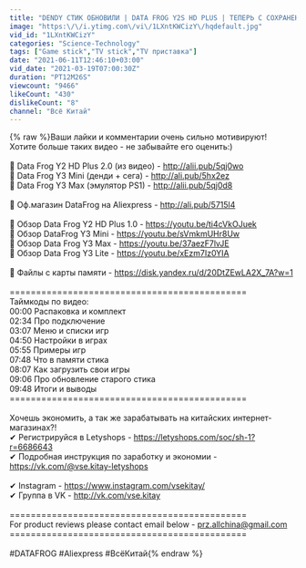 ```yaml
---
title: "DENDY СТИК ОБНОВИЛИ | DATA FROG Y2S HD PLUS | ТЕПЕРЬ С СОХРАНЕНИЯМИ И ПРЕВЬЮ 🎮🎮🎮"
image: "https:\/\/i.ytimg.com\/vi\/1LXntKWCizY\/hqdefault.jpg"
vid_id: "1LXntKWCizY"
categories: "Science-Technology"
tags: ["Game stick","TV stick","TV приставка"]
date: "2021-06-11T12:46:10+03:00"
vid_date: "2021-03-19T07:00:30Z"
duration: "PT12M26S"
viewcount: "9466"
likeCount: "430"
dislikeCount: "8"
channel: "Всё Китай"
---
```

{% raw %}Ваши лайки и комментарии очень сильно мотивируют!<br />Хотите больше таких видео - не забывайте его оценить:)<br /><br />📲 Data Frog Y2 HD Plus 2.0 (из видео) - <a rel="nofollow" target="blank" href="http://alii.pub/5qj0wo">http://alii.pub/5qj0wo</a><br />📲 Data Frog Y3 Mini (денди + сега) - <a rel="nofollow" target="blank" href="http://ali.pub/5hx2ez">http://ali.pub/5hx2ez</a><br />📲 Data Frog Y3 Max (эмулятор PS1) - <a rel="nofollow" target="blank" href="http://alii.pub/5qj0d8">http://alii.pub/5qj0d8</a><br /><br />🔅 Оф.магазин DataFrog на Aliexpress - <a rel="nofollow" target="blank" href="http://ali.pub/5715l4">http://ali.pub/5715l4</a><br /><br />🎥 Обзор Data Frog Y2 HD Plus 1.0 - <a rel="nofollow" target="blank" href="https://youtu.be/ti4cVkOJuek">https://youtu.be/ti4cVkOJuek</a><br />🎥 Обзор DataFrog Y3 Mini - <a rel="nofollow" target="blank" href="https://youtu.be/sVmkmUHr8Uw">https://youtu.be/sVmkmUHr8Uw</a><br />🎥 Обзор Data Frog Y3 Max - <a rel="nofollow" target="blank" href="https://youtu.be/37aezF7lvJE">https://youtu.be/37aezF7lvJE</a><br />🎥 Обзор Data Frog Y3 Lite - <a rel="nofollow" target="blank" href="https://youtu.be/xEzm7Iz0YIA">https://youtu.be/xEzm7Iz0YIA</a><br /><br />🔌 Файлы с карты памяти - <a rel="nofollow" target="blank" href="https://disk.yandex.ru/d/20DtZEwLA2X_7A?w=1">https://disk.yandex.ru/d/20DtZEwLA2X_7A?w=1</a><br /><br />=============================================<br />Таймкоды по видео:<br />00:00 Распаковка и комплект<br />02:34 Про подключение<br />03:07 Меню и списки игр<br />04:50 Настройки в играх<br />05:55 Примеры игр<br />07:48 Что в памяти стика<br />08:07 Как загрузить свои игры<br />09:06 Про обновление старого стика<br />09:48 Итоги и выводы<br />=============================================<br /><br />Хочешь экономить, а так же зарабатывать на китайских интернет-магазинах?!<br />✔ Регистрируйся в Letyshops - <a rel="nofollow" target="blank" href="https://letyshops.com/soc/sh-1?r=6686643">https://letyshops.com/soc/sh-1?r=6686643</a><br />✔ Подробная инструкция по заработку и экономии - <a rel="nofollow" target="blank" href="https://vk.com/@vse.kitay-letyshops">https://vk.com/@vse.kitay-letyshops</a><br /><br />✔ Instagram - <a rel="nofollow" target="blank" href="https://www.instagram.com/vsekitay/">https://www.instagram.com/vsekitay/</a><br />✔ Группа в VK - <a rel="nofollow" target="blank" href="http://vk.com/vse.kitay">http://vk.com/vse.kitay</a><br /><br />=============================================<br />For product reviews please contact email below - prz.allchina@gmail.com <br />=============================================<br /><br />#DATAFROG #Aliexpress #ВсёКитай{% endraw %}
